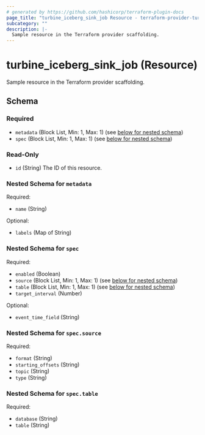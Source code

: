 ```yaml
---
# generated by https://github.com/hashicorp/terraform-plugin-docs
page_title: "turbine_iceberg_sink_job Resource - terraform-provider-turbine"
subcategory: ""
description: |-
  Sample resource in the Terraform provider scaffolding.
---
```


# turbine_iceberg_sink_job (Resource)

Sample resource in the Terraform provider scaffolding.



<!-- schema generated by tfplugindocs -->
## Schema

### Required

- `metadata` (Block List, Min: 1, Max: 1) (see [below for nested schema](#nestedblock--metadata))
- `spec` (Block List, Min: 1, Max: 1) (see [below for nested schema](#nestedblock--spec))

### Read-Only

- `id` (String) The ID of this resource.

<a id="nestedblock--metadata"></a>
### Nested Schema for `metadata`

Required:

- `name` (String)

Optional:

- `labels` (Map of String)


<a id="nestedblock--spec"></a>
### Nested Schema for `spec`

Required:

- `enabled` (Boolean)
- `source` (Block List, Min: 1, Max: 1) (see [below for nested schema](#nestedblock--spec--source))
- `table` (Block List, Min: 1, Max: 1) (see [below for nested schema](#nestedblock--spec--table))
- `target_interval` (Number)

Optional:

- `event_time_field` (String)

<a id="nestedblock--spec--source"></a>
### Nested Schema for `spec.source`

Required:

- `format` (String)
- `starting_offsets` (String)
- `topic` (String)
- `type` (String)


<a id="nestedblock--spec--table"></a>
### Nested Schema for `spec.table`

Required:

- `database` (String)
- `table` (String)


